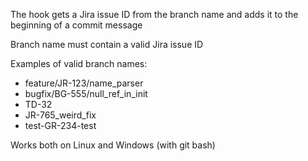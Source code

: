The hook gets a Jira issue ID from the branch name and adds it to the beginning of a commit message

Branch name must contain a valid Jira issue ID

Examples of valid branch names:
- feature/JR-123/name_parser
- bugfix/BG-555/null_ref_in_init
- TD-32
- JR-765_weird_fix
- test-GR-234-test

Works both on Linux and Windows (with git bash)
